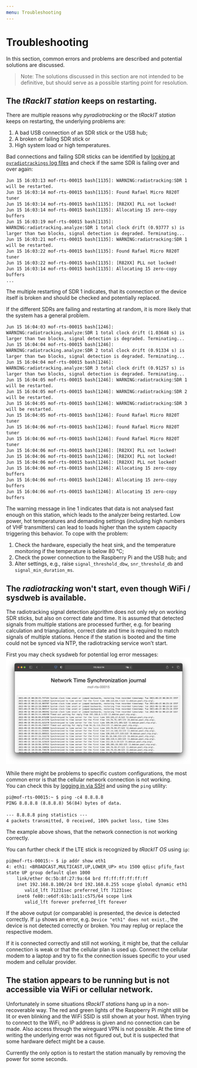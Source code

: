 ```yaml
---
menu: Troubleshooting
---
```


# Troubleshooting
In this section, common errors and problems are described and potential solutions are discussed. 

> Note: The solutions discussed in this section are not intended to be definitive, but should serve as a possible starting point for resolution.

## The *tRackIT station* keeps on restarting.
There are multiple reasons why *pyradiotracking* or the *tRackIT station* keeps on restarting, the underlying problems are:
1. A bad USB connection of an SDR stick or the USB hub;
2. A broken or failing SDR stick or
3. High system load or high temperatures. 

Bad connections and failing SDR sticks can be identified by [looking at `pyradiotrackings` log files](tasks#investigate-log-files) and check if the same SDR is failing over and over again:

```console
Jun 15 16:03:13 mof-rts-00015 bash[1135]: WARNING:radiotracking:SDR 1 will be restarted.
Jun 15 16:03:14 mof-rts-00015 bash[1135]: Found Rafael Micro R820T tuner
Jun 15 16:03:14 mof-rts-00015 bash[1135]: [R82XX] PLL not locked!
Jun 15 16:03:14 mof-rts-00015 bash[1135]: Allocating 15 zero-copy buffers
Jun 15 16:03:19 mof-rts-00015 bash[1135]: WARNING:radiotracking.analyze:SDR 1 total clock drift (0.93777 s) is larger than two blocks, signal detection is degraded. Terminating...
Jun 15 16:03:21 mof-rts-00015 bash[1135]: WARNING:radiotracking:SDR 1 will be restarted.
Jun 15 16:03:22 mof-rts-00015 bash[1135]: Found Rafael Micro R820T tuner
Jun 15 16:03:22 mof-rts-00015 bash[1135]: [R82XX] PLL not locked!
Jun 15 16:03:14 mof-rts-00015 bash[1135]: Allocating 15 zero-copy buffers
...
```
The multiple restarting of SDR 1 indicates, that its connection or the device itself is broken and should be checked and potentially replaced. 

If the different SDRs are failing and restarting at random, it is more likely that the system has a general problem.

```console
Jun 15 16:04:03 mof-rts-00015 bash[1246]: WARNING:radiotracking.analyze:SDR 1 total clock drift (1.03648 s) is larger than two blocks, signal detection is degraded. Terminating...
Jun 15 16:04:04 mof-rts-00015 bash[1246]: WARNING:radiotracking.analyze:SDR 2 total clock drift (0.91334 s) is larger than two blocks, signal detection is degraded. Terminating...
Jun 15 16:04:04 mof-rts-00015 bash[1246]: WARNING:radiotracking.analyze:SDR 3 total clock drift (0.91257 s) is larger than two blocks, signal detection is degraded. Terminating...
Jun 15 16:04:05 mof-rts-00015 bash[1246]: WARNING:radiotracking:SDR 1 will be restarted.
Jun 15 16:04:05 mof-rts-00015 bash[1246]: WARNING:radiotracking:SDR 2 will be restarted.
Jun 15 16:04:05 mof-rts-00015 bash[1246]: WARNING:radiotracking:SDR 3 will be restarted.
Jun 15 16:04:05 mof-rts-00015 bash[1246]: Found Rafael Micro R820T tuner
Jun 15 16:04:06 mof-rts-00015 bash[1246]: Found Rafael Micro R820T tuner
Jun 15 16:04:06 mof-rts-00015 bash[1246]: Found Rafael Micro R820T tuner
Jun 15 16:04:06 mof-rts-00015 bash[1246]: [R82XX] PLL not locked!
Jun 15 16:04:06 mof-rts-00015 bash[1246]: [R82XX] PLL not locked!
Jun 15 16:04:06 mof-rts-00015 bash[1246]: [R82XX] PLL not locked!
Jun 15 16:04:06 mof-rts-00015 bash[1246]: Allocating 15 zero-copy buffers
Jun 15 16:04:06 mof-rts-00015 bash[1246]: Allocating 15 zero-copy buffers
Jun 15 16:04:06 mof-rts-00015 bash[1246]: Allocating 15 zero-copy buffers
```

The warning message in line 1 indicates that data is not analysed fast enough on this station, which leads to the analyzer being restarted. 
Low power, hot temperatures and demanding settings (including high numbers of VHF transmitters) can lead to loads higher than the system capacity triggering this behavior. 
To cope with the problem:
1. Check the hardware, especially the heat sink, and the temperature monitoring if the temperature is below 80 °C;
2. Check the power connection to the Raspberry Pi and the USB hub; and
3. Alter settings, e.g., raise `signal_threshold_dbw`, `snr_threshold_db` and `signal_min_duration_ms`.

## The *radiotracking* won't start, even though WiFi / sysdweb is available. 
The radiotracking signal detection algorithm does not only rely on working SDR sticks, but also on correct date and time.
It is assumed that detected signals from multiple stations are processed further, e.g. for bearing calculation and triangulation, correct date and time is required to match signals of multiple stations. 
Hence if the station is booted and the time could not be synced via NTP, the radiotracking service won't start. 

First you may check sysdweb for potential log error messages: 
![Sysdweb showing the log of the network time synchronization.](assets/sysdweb-ntp.png)

While there might be problems to specific custom configurations, the most common error is that the cellular network connection is not working.  
You can check this by [logging in via SSH](tasks#login-via-ssh) and using the `ping` utility:
```console
pi@mof-rts-00015:~ $ ping -c4 8.8.8.8
PING 8.8.8.8 (8.8.8.8) 56(84) bytes of data.

--- 8.8.8.8 ping statistics ---
4 packets transmitted, 0 received, 100% packet loss, time 53ms
```
The example above shows, that the network connection is not working correctly.

You can further check if the LTE stick is recognized by *tRackIT OS* using `ip`:
```console
pi@mof-rts-00015:~ $ ip addr show eth1
4: eth1: <BROADCAST,MULTICAST,UP,LOWER_UP> mtu 1500 qdisc pfifo_fast state UP group default qlen 1000
    link/ether 0c:5b:8f:27:9a:64 brd ff:ff:ff:ff:ff:ff
    inet 192.168.8.100/24 brd 192.168.8.255 scope global dynamic eth1
       valid_lft 71231sec preferred_lft 71231sec
    inet6 fe80::e6df:61b:1a11:c575/64 scope link 
       valid_lft forever preferred_lft forever
```

If the above output (or comparable) is presented, the device is detected correctly.
If `ip` shows an error, e.g. `Device "eth1" does not exist.`, the device is not detected correctly or broken. 
You may replug or replace the respective modem.

If it is connected correctly and still not working, it might be, that the cellular connection is weak or that the cellular plan is used up.
Connect the cellular modem to a laptop and try to fix the connection issues specific to your used modem and cellular provider.

## The station appears to be running but is not accessible via WiFi or cellular network. 
Unfortunately in some situations *tRackIT stations* hang up in a non-recoverable way.
The red and green lights of the Raspberry Pi might still be lit or even blinking and the WiFi SSID is still shown at your host.
When trying to connect to the WiFi, no IP address is given and no connection can be made.
Also access through the wireguard VPN is not possible.
At the time of writing the underlying error was not figured out, but it is suspected that some hardware defect might be a cause.

Currently the only option is to restart the station manually by removing the power for some seconds.  
